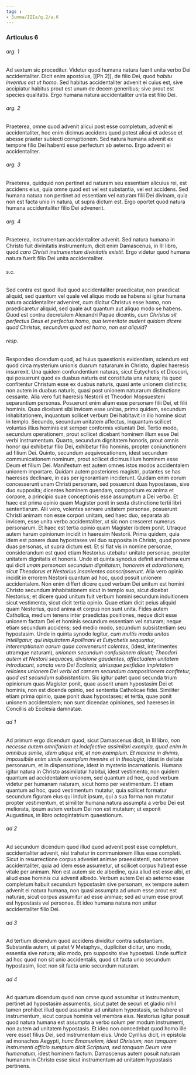 ```yaml
---
tags : 
- Summa/IIIa/q.2/a.6
---
```


### Articulus 6

###### arg. 1
Ad sextum sic proceditur. Videtur quod humana natura fuerit unita verbo Dei accidentaliter. Dicit enim apostolus, [[Ph 2]], de filio Dei, quod *habitu inventus est ut homo*. Sed habitus accidentaliter advenit ei cuius est, sive accipiatur habitus prout est unum de decem generibus; sive prout est species qualitatis. Ergo humana natura accidentaliter unita est filio Dei.

###### arg. 2
Praeterea, omne quod advenit alicui post esse completum, advenit ei accidentaliter, hoc enim dicimus accidens quod potest alicui et adesse et abesse praeter subiecti corruptionem. Sed natura humana advenit ex tempore filio Dei habenti esse perfectum ab aeterno. Ergo advenit ei accidentaliter.

###### arg. 3
Praeterea, quidquid non pertinet ad naturam seu essentiam alicuius rei, est accidens eius, quia omne quod est vel est substantia, vel est accidens. Sed humana natura non pertinet ad essentiam vel naturam filii Dei divinam, quia non est facta unio in natura, ut supra dictum est. Ergo oportet quod natura humana accidentaliter filio Dei advenerit.

###### arg. 4
Praeterea, instrumentum accidentaliter advenit. Sed natura humana in Christo fuit divinitatis instrumentum, dicit enim Damascenus, in III libro, quod *caro Christi instrumentum divinitatis existit*. Ergo videtur quod humana natura fuerit filio Dei unita accidentaliter.

###### s.c.
Sed contra est quod illud quod accidentaliter praedicatur, non praedicat aliquid, sed quantum vel quale vel aliquo modo se habens si igitur humana natura accidentaliter adveniret, cum dicitur Christus esse homo, non praedicaretur aliquid, sed quale aut quantum aut aliquo modo se habens. Quod est contra decretalem Alexandri Papae dicentis, *cum Christus sit perfectus Deus et perfectus homo, qua temeritate audent quidam dicere quod Christus, secundum quod est homo, non est aliquid?*

###### resp.
Respondeo dicendum quod, ad huius quaestionis evidentiam, sciendum est quod circa mysterium unionis duarum naturarum in Christo, duplex haeresis insurrexit. Una quidem confundentium naturas, sicut Eutychetis et Dioscori, qui posuerunt quod ex duabus naturis est constituta una natura; ita quod confitentur Christum esse ex duabus naturis, quasi ante unionem distinctis; non autem in duabus naturis, quasi post unionem naturarum distinctione cessante. Alia vero fuit haeresis Nestorii et Theodori Mopsuesteni separantium personas. Posuerunt enim aliam esse personam filii Dei, et filii hominis. Quas dicebant sibi invicem esse unitas, primo quidem, secundum inhabitationem, inquantum scilicet verbum Dei habitavit in illo homine sicut in templo. Secundo, secundum unitatem affectus, inquantum scilicet voluntas illius hominis est semper conformis voluntati Dei. Tertio modo, secundum operationem, prout scilicet dicebant hominem illum esse Dei verbi instrumentum. Quarto, secundum dignitatem honoris, prout omnis honor qui exhibetur filio Dei, exhibetur filio hominis, propter coniunctionem ad filium Dei. Quinto, secundum aequivocationem, idest secundum communicationem nominum, prout scilicet dicimus illum hominem esse Deum et filium Dei. Manifestum est autem omnes istos modos accidentalem unionem importare. Quidam autem posteriores magistri, putantes se has haereses declinare, in eas per ignorantiam inciderunt. Quidam enim eorum concesserunt unam Christi personam, sed posuerunt duas hypostases, sive duo supposita; dicentes hominem quendam, compositum ex anima et corpore, a principio suae conceptionis esse assumptum a Dei verbo. Et haec est prima opinio quam Magister ponit in sexta distinctione tertii libri sententiarum. Alii vero, volentes servare unitatem personae, posuerunt Christi animam non esse corpori unitam, sed haec duo, separata ab invicem, esse unita verbo accidentaliter, ut sic non cresceret numerus personarum. Et haec est tertia opinio quam Magister ibidem ponit. Utraque autem harum opinionum incidit in haeresim Nestorii. Prima quidem, quia idem est ponere duas hypostases vel duo supposita in Christo, quod ponere duas personas, ut supra dictum est. Et si fiat vis in nomine personae, considerandum est quod etiam Nestorius utebatur unitate personae, propter unitatem dignitatis et honoris. Unde et quinta synodus definit anathema eum qui dicit *unam personam secundum dignitatem, honorem et adorationem, sicut Theodorus et Nestorius insanientes conscripserunt*. Alia vero opinio incidit in errorem Nestorii quantum ad hoc, quod posuit unionem accidentalem. Non enim differt dicere quod verbum Dei unitum est homini Christo secundum inhabitationem sicut in templo suo, sicut dicebat Nestorius; et dicere quod unitum fuit verbum homini secundum induitionem sicut vestimento, sicut dicit tertia opinio. Quae etiam dicit peius aliquid quam Nestorius, quod anima et corpus non sunt unita. Fides autem Catholica, medium tenens inter praedictas positiones, neque dicit esse unionem factam Dei et hominis secundum essentiam vel naturam; neque etiam secundum accidens; sed medio modo, secundum subsistentiam seu hypostasim. Unde in quinta synodo legitur, *cum multis modis unitas intelligatur, qui iniquitatem Apollinarii et Eutychetis sequuntur, interemptionem eorum quae convenerunt colentes*, (idest, interimentes utramque naturam), *unionem secundum confusionem dicunt; Theodori autem et Nestorii sequaces, divisione gaudentes, affectualem unitatem introducunt, sancta vero Dei Ecclesia, utriusque perfidiae impietatem reiiciens unionem Dei verbi ad carnem secundum compositionem confitetur, quod est secundum subsistentiam*. Sic igitur patet quod secunda trium opinionum quas Magister ponit, quae asserit unam hypostasim Dei et hominis, non est dicenda opinio, sed sententia Catholicae fidei. Similiter etiam prima opinio, quae ponit duas hypostases; et tertia, quae ponit unionem accidentalem; non sunt dicendae opiniones, sed haereses in Conciliis ab Ecclesia damnatae.

###### ad 1
Ad primum ergo dicendum quod, sicut Damascenus dicit, in III libro, *non necesse autem omnifariam et indefective assimilari exempla, quod enim in omnibus simile, idem utique erit, et non exemplum. Et maxime in divinis, impossibile enim simile exemplum invenire et in theologia*, idest in deitate personarum, et in dispensatione, idest in mysterio incarnationis. Humana igitur natura in Christo assimilatur habitui, idest vestimento, non quidem quantum ad accidentalem unionem, sed quantum ad hoc, quod verbum videtur per humanam naturam, sicut homo per vestimentum. Et etiam quantum ad hoc, quod vestimentum mutatur, quia scilicet formatur secundum figuram eius qui induit ipsum, qui a sua forma non mutatur propter vestimentum, et similiter humana natura assumpta a verbo Dei est meliorata, ipsum autem verbum Dei non est mutatum; ut exponit Augustinus, in libro octogintatrium quaestionum.

###### ad 2
Ad secundum dicendum quod illud quod advenit post esse completum, accidentaliter advenit, nisi trahatur in communionem illius esse completi. Sicut in resurrectione corpus adveniet animae praeexistenti, non tamen accidentaliter, quia ad idem esse assumetur, ut scilicet corpus habeat esse vitale per animam. Non est autem sic de albedine, quia aliud est esse albi, et aliud esse hominis cui advenit albedo. Verbum autem Dei ab aeterno esse completum habuit secundum hypostasim sive personam, ex tempore autem advenit ei natura humana, non quasi assumpta ad unum esse prout est naturae, sicut corpus assumitur ad esse animae; sed ad unum esse prout est hypostasis vel personae. Et ideo humana natura non unitur accidentaliter filio Dei.

###### ad 3
Ad tertium dicendum quod accidens dividitur contra substantiam. Substantia autem, ut patet V Metaphys., dupliciter dicitur, uno modo, essentia sive natura; alio modo, pro supposito sive hypostasi. Unde sufficit ad hoc quod non sit unio accidentalis, quod sit facta unio secundum hypostasim, licet non sit facta unio secundum naturam.

###### ad 4
Ad quartum dicendum quod non omne quod assumitur ut instrumentum, pertinet ad hypostasim assumentis, sicut patet de securi et gladio nihil tamen prohibet illud quod assumitur ad unitatem hypostasis, se habere ut instrumentum, sicut corpus hominis vel membra eius. Nestorius igitur posuit quod natura humana est assumpta a verbo solum per modum instrumenti, non autem ad unitatem hypostasis. Et ideo non concedebat quod homo ille vere esset filius Dei, sed instrumentum eius. Unde Cyrillus dicit, in epistola ad monachos Aegypti, *hunc Emanuelem, idest Christum, non tanquam instrumenti officio sumptum dicit Scriptura, sed tanquam Deum vere humanatum*, idest hominem factum. Damascenus autem posuit naturam humanam in Christo esse sicut instrumentum ad unitatem hypostasis pertinens.

